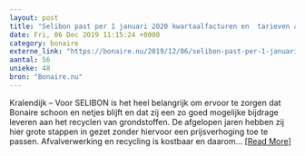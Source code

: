 ```yaml
---
layout: post
title: "Selibon past per 1 januari 2020 kwartaalfacturen en  tarieven aan"
date: Fri, 06 Dec 2019 11:15:24 +0000
category: bonaire
externe_link: "https://bonaire.nu/2019/12/06/selibon-past-per-1-januari-2020-kwartaalfacturen-en-tarieven-aan/"
aantal: 56
unieke: 48
bron: "Bonaire.nu"
---
```


Kralendijk &#8211; Voor SELIBON is het heel belangrijk om ervoor te zorgen dat Bonaire schoon en netjes blijft en dat zij een zo goed mogelijke bijdrage leveren aan het recyclen van grondstoffen. De afgelopen jaren hebben zij hier grote stappen in gezet zonder hiervoor&#160;een prijsverhoging toe te passen. Afvalverwerking en recycling is kostbaar en daarom...&#160;<a href="https://bonaire.nu/2019/12/06/selibon-past-per-1-januari-2020-kwartaalfacturen-en-tarieven-aan/">[Read&#160;More]</a>
